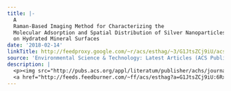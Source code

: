 ```yaml
---
title: |-
  A
  Raman-Based Imaging Method for Characterizing the
  Molecular Adsorption and Spatial Distribution of Silver Nanoparticles
  on Hydrated Mineral Surfaces
date: '2018-02-14'
linkTitle: http://feedproxy.google.com/~r/acs/esthag/~3/G1JtsZCj9iU/acs.est.7b04884
source: 'Environmental Science & Technology: Latest Articles (ACS Publications)'
description: |
  <p><img src="http://pubs.acs.org/appl/literatum/publisher/achs/journals/content/esthag/0/esthag.ahead-of-print/acs.est.7b04884/20180214/images/medium/es-2017-048846_0007.gif" alt="TOC Graphic"/></p><div><cite>Environmental Science & Technology</cite></div><div>DOI: 10.1021/acs.est.7b04884</div><div class="feedflare">
  <a href="http://feeds.feedburner.com/~ff/acs/esthag?a=G1JtsZCj9iU:6RxJtGkaBKs:yIl2AUoC8zA"><img src="http://feeds.feedburner.com/~ff/acs/esthag?d=yIl2AUoC8zA" border="0"></img></a>
---
```

